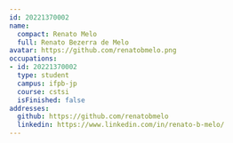 ```yaml
---
id: 20221370002
name:
  compact: Renato Melo
  full: Renato Bezerra de Melo
avatar: https://github.com/renatobmelo.png
occupations:
- id: 20221370002
  type: student
  campus: ifpb-jp
  course: cstsi
  isFinished: false
addresses:
  github: https://github.com/renatobmelo
  linkedin: https://www.linkedin.com/in/renato-b-melo/
---
```

